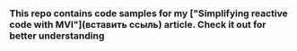 ### This repo contains code samples for my ["Simplifying reactive code with MVI"](вставить ссыль) article. Check it out for better understanding